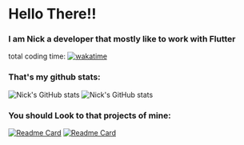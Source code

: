 # Hello There!! 
### I am Nick a developer that mostly like to work with Flutter

total coding time: 
[![wakatime](https://wakatime.com/badge/user/b78796be-3cde-4c01-985e-f83f52f93069.svg)](https://wakatime.com/@b78796be-3cde-4c01-985e-f83f52f93069)

### That's my github stats:

![Nick's GitHub stats](https://github-readme-stats.vercel.app/api/top-langs/?username=NickNterm&theme=gruvbox)
![Nick's GitHub stats](https://github-readme-stats.vercel.app/api?username=NickNterm&show_icons=true&theme=gruvbox&locale=en)

### You should Look to that projects of mine:

[![Readme Card](https://github-readme-stats.vercel.app/api/pin/?username=NickNterm&repo=StudentRestaurantUOI&theme=gruvbox)](https://github.com/NickNterm/StudentRestaurantUOI)
[![Readme Card](https://github-readme-stats.vercel.app/api/pin/?username=NickNterm&repo=PowerOffNotifier&theme=gruvbox)](https://github.com/NickNterm/PowerOffNotifier)
